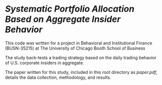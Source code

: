 # _Systematic Portfolio Allocation Based on Aggregate Insider Behavior_

This code was written for a project in Behavioral and Institutional Finance (BUSN-35215) at The University of Chicago Booth School of Business

The study back-tests a trading strategy based on the daily trading behavior of U.S. corporate insiders in aggregate.

The paper written for this study, included in this root directory as _paper.pdf_, details the data collection, methodology, and results. 

